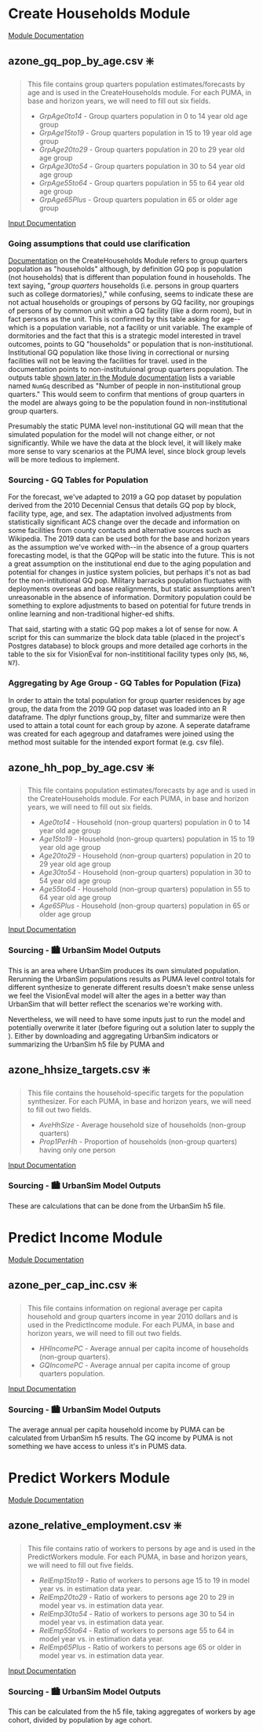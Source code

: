 # **Create Households Module**
[Module Documentation](https://github.com/visioneval/VisionEval/blob/master/sources/modules/VESimHouseholds/inst/module_docs/CreateHouseholds.md#createhouseholds-module)

## **azone_gq_pop_by_age.csv** ❇️

>This file contains group quarters population estimates/forecasts by age and is used in the CreateHouseholds module. For each PUMA, in base and horizon years, we will need to fill out six fields.
>- _GrpAge0to14_ - Group quarters population in 0 to 14 year old age group
>- _GrpAge15to19_ - Group quarters population in 15 to 19 year old age group
>- _GrpAge20to29_ - Group quarters population in 20 to 29 year old age group
>- _GrpAge30to54_ - Group quarters population in 30 to 54 year old age group
>- _GrpAge55to64_ - Group quarters population in 55 to 64 year old age group
>- _GrpAge65Plus_ - Group quarters population in 65 or older age group

[Input Documentation](https://github.com/visioneval/VisionEval/blob/master/sources/modules/VESimHouseholds/inst/module_docs/CreateHouseholds.md#azone_gq_pop_by_agecsv)

### **Going assumptions that could use clarification**
[Documentation](https://github.com/visioneval/VisionEval/blob/master/sources/modules/VESimHouseholds/inst/module_docs/CreateHouseholds.md#createhouseholds-module) on the CreateHouseholds Module refers to group quarters population as "households" although, by definition GQ pop is population (not households) that is different than population found in households. The text saying, "_group quarters_ households (i.e. persons in group quarters such as college dormatories)," while confusing, seems to indicate these are not actual households or groupings of persons by GQ facility, nor groupings of persons of by common unit within a GQ facility (like a dorm room), but in fact persons as the unit. This is confirmed by this table asking for age--which is a population variable, not a facility or unit variable. The example of dormitories and the fact that this is a strategic model interested in travel outcomes, points to GQ "households" or population that is non-institutional. Institutional GQ population like those living in correctional or nursing facilities will not be leaving the facilities for travel. used in the documentation points to non-institutuional group quarters population. The outputs table [shown later in the Module documentation](https://github.com/visioneval/VisionEval/blob/master/sources/modules/VESimHouseholds/inst/module_docs/CreateHouseholds.md#datasets-produced-by-the-module) lists a variable named `NumGq` described as "Number of people in non-institutional group quarters." This would seem to confirm that mentions of group quarters in the model are always going to be the population found in non-institutional group quarters.

Presumably the static PUMA level non-institutional GQ will mean that the simulated population for the model will not change either, or not significantly. While we have the data at the block level, it will likely make more sense to vary scenarios at the PUMA level, since block group levels will be more tedious to implement.

### **Sourcing - GQ Tables for Population**
For the forecast, we've adapted to 2019 a GQ pop dataset by population derived from the 2010 Decennial Census that details GQ pop by block, facility type, age, and sex. The adaptation involved adjustments from statistically significant ACS change over the decade and information on some facilities from county contacts and alternative sources such as Wikipedia. The 2019 data can be used both for the base and horizon years as the assumption we've worked with--in the absence of a group quarters forecasting model, is that the GQPop will be static into the future. This is not a great assumption on the institutional end due to the aging population and potential for changes in justice system policies, but perhaps it's not as bad for the non-intitutional GQ pop. Military barracks population fluctuates with deployments overseas and base realignments, but static assumptions aren't unreasonable in the absence of information. Dormitory population could be something to explore adjustments to based on potential for future trends in online learning and non-traditional higher-ed shifts.

That said, starting with a static GQ pop makes a lot of sense for now. A script for this can summarize the block data table (placed in the project's Postgres database) to block groups and more detailed age corhorts in the table to the six for VisionEval for non-instititional facility types only (`N5`, `N6`, `N7`).

### **Aggregating by Age Group - GQ Tables for Population** (Fiza)
In order to attain the total population for group quarter residences by age group, the data from the 2019 GQ pop dataset was loaded into an R dataframe. The dplyr functions group_by, filter and summarize were then used to attain a total count for each group by azone. A seperate dataframe was created for each agegroup and dataframes were joined using the method most suitable for the intended export format (e.g. csv file).


## **azone_hh_pop_by_age.csv** ❇️

>This file contains population estimates/forecasts by age and is used in the CreateHouseholds module. For each PUMA, in base and horizon years, we will need to fill out six fields.
>- _Age0to14_ - Household (non-group quarters) population in 0 to 14 year old age group
>- _Age15to19_ - Household (non-group quarters) population in 15 to 19 year old age group
>- _Age20to29_ - Household (non-group quarters) population in 20 to 29 year old age group
>- _Age30to54_ - Household (non-group quarters) population in 30 to 54 year old age group
>- _Age55to64_ - Household (non-group quarters) population in 55 to 64 year old age group
>- _Age65Plus_ - Household (non-group quarters) population in 65 or older age group

[Input Documentation](https://github.com/visioneval/VisionEval/blob/master/sources/modules/VESimHouseholds/inst/module_docs/CreateHouseholds.md#azone_hh_pop_by_agecsv)

### **Sourcing - 🏙️ UrbanSim Model Outputs**
This is an area where UrbanSim produces its own simulated population. Rerunning the UrbanSim populations results as PUMA level control totals for different synthesize to generate different results doesn't make sense unless we feel the VisionEval model will alter the ages in a better way than UrbanSim that will better reflect the scenarios we're working with.

Nevertheless, we will need to have some inputs just to run the model and potentially overwrite it later (before figuring out a solution later to supply the ). Either by downloading and aggregating UrbanSim indicators or summarizing the UrbanSim h5 file by PUMA and 


## **azone_hhsize_targets.csv** ❇️

>This file contains the household-specific targets for the population synthesizer. For each PUMA, in base and horizon years, we will need to fill out two fields.
>- _AveHhSize_ - Average household size of households (non-group quarters)
>- _Prop1PerHh_ - Proportion of households (non-group quarters) having only one person

[Input Documentation](https://github.com/visioneval/VisionEval/blob/master/sources/modules/VESimHouseholds/inst/module_docs/CreateHouseholds.md#azone_hh_pop_by_agecsv)

### **Sourcing - 🏙️ UrbanSim Model Outputs**
These are calculations that can be done from the UrbanSim h5 file.


# Predict Income Module

[Module Documentation](https://github.com/VisionEval/VisionEval/blob/master/sources/modules/VESimHouseholds/inst/module_docs/PredictIncome.md#predictincome-module)

## azone_per_cap_inc.csv ❇️

>This file contains information on regional average per capita household and group quarters income in year 2010 dollars and is used in the PredictIncome module. For each PUMA, in base and horizon years, we will need to fill out two fields.
>- _HHIncomePC_ - 	Average annual per capita income of households (non-group quarters).
>- _GQIncomePC_ - Average annual per capita income of group quarters population.

[Input Documentation](https://github.com/visioneval/VisionEval/blob/master/sources/modules/VESimHouseholds/inst/module_docs/PredictIncome.md#azone_per_cap_inccsv)

### **Sourcing - 🏙️ UrbanSim Model Outputs**
The average annual per capita household income by PUMA can be calculated from UrbanSim h5 results. The GQ income by PUMA is not something we have access to unless it's in PUMS data.

# Predict Workers Module
[Module Documentation](https://github.com/VisionEval/VisionEval/blob/master/sources/modules/VESimHouseholds/inst/module_docs/PredictWorkers.md#predictworkers-module)

## azone_relative_employment.csv ❇️

>This file contains ratio of workers to persons by age and is used in the PredictWorkers module. For each PUMA, in base and horizon years, we will need to fill out five fields.
>- _RelEmp15to19_ - Ratio of workers to persons age 15 to 19 in model year vs. in estimation data year.
>- _RelEmp20to29_ - Ratio of workers to persons age 20 to 29 in model year vs. in estimation data year.
>- _RelEmp30to54_ - Ratio of workers to persons age 30 to 54 in model year vs. in estimation data year.
>- _RelEmp55to64_ - Ratio of workers to persons age 55 to 64 in model year vs. in estimation data year.
>- _RelEmp65Plus_ - Ratio of workers to persons age 65 or older in model year vs. in estimation data year.

[Input Documentation](https://github.com/visioneval/VisionEval/blob/master/sources/modules/VESimHouseholds/inst/module_docs/PredictWorkers.md#azone_relative_employmentcsv)


### **Sourcing - 🏙️ UrbanSim Model Outputs**
This can be calculated from the h5 file, taking aggregates of workers by age cohort, divided by population by age cohort.
